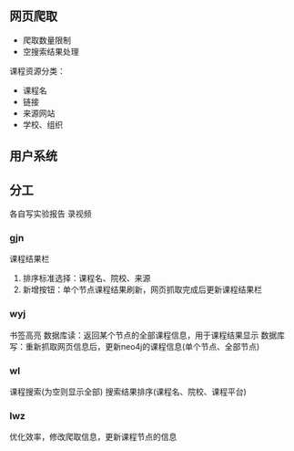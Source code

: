## 网页爬取

+ 爬取数量限制
+ 空搜索结果处理

课程资源分类：

+ 课程名
+ 链接
+ 来源网站
+ 学校、组织

## 用户系统

## 分工

各自写实验报告
录视频

### gjn

课程结果栏

1. 排序标准选择：课程名、院校、来源
2. 新增按钮：单个节点课程结果刷新，网页抓取完成后更新课程结果栏

### wyj

书签高亮
数据库读：返回某个节点的全部课程信息，用于课程结果显示
数据库写：重新抓取网页信息后，更新neo4j的课程信息(单个节点、全部节点)

### wl

课程搜索(为空则显示全部)
搜索结果排序(课程名、院校、课程平台)

### lwz

优化效率，修改爬取信息，更新课程节点的信息
